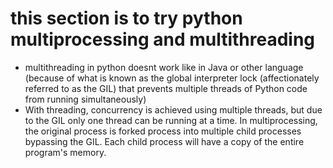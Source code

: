 # this section is to try python multiprocessing and multithreading
- multithreading in python doesnt work like in Java or other language (because of what is known as the global interpreter lock (affectionately referred to as the GIL) that prevents multiple threads of Python code from running simultaneously)
- With threading, concurrency is achieved using multiple threads, but due to the GIL only one thread can be running at a time. In multiprocessing, the original process is forked process into multiple child processes bypassing the GIL. Each child process will have a copy of the entire program's memory.